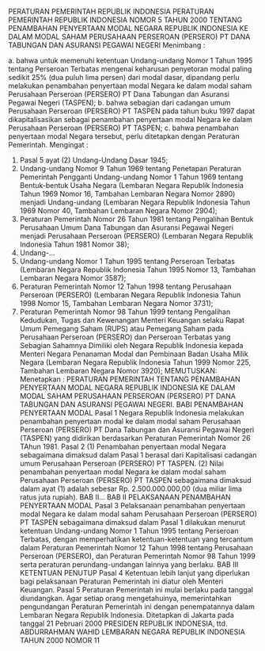  PERATURAN PEMERINTAH REPUBLIK INDONESIA PERATURAN PEMERINTAH REPUBLIK INDONESIA NOMOR 5 TAHUN 2000 TENTANG PENAMBAHAN PENYERTAAN MODAL NEGARA REPUBLIK INDONESIA KE DALAM MODAL SAHAM PERUSAHAAN PERSEROAN (PERSERO) PT DANA TABUNGAN DAN ASURANSI PEGAWAI NEGERI
Menimbang :

a. bahwa untuk memenuhi ketentuan Undang-undang Nomor 1 Tahun 1995 tentang Perseroan Terbatas mengenai keharusan penyetoran modal paling sedikit 25% (dua puluh lima persen) dari modal dasar, dipandang perlu melakukan penambahan penyertaan modal Negara ke dalam modal saham Perusahaan Perseroan (PERSERO) PT Dana Tabungan dan Asuransi Pegawai Negeri (TASPEN);
b. bahwa sebagian dari cadangan umum Perusahaan Perseroan (PERSERO) PT TASPEN pada tahun buku 1997 dapat dikapitalisasikan sebagai penambahan penyertaan modal Negara ke dalam Perusahaan Perseroan (PERSERO) PT TASPEN;
c. bahwa penambahan penyertaan modal Negara tersebut, perlu ditetapkan dengan Peraturan Pemerintah.
Mengingat :

1. Pasal 5 ayat (2) Undang-Undang Dasar 1945;
2. Undang-undang Nomor 9 Tahun 1969 tentang Penetapan Peraturan Pemerintah Pengganti Undang-undang Nomor 1 Tahun 1969 tentang Bentuk-bentuk Usaha Negara (Lembaran Negara Republik Indonesia Tahun 1969 Nomor 16, Tambahan Lembaran Negara Nomor 2890) menjadi Undang-undang (Lembaran Negara Republik Indonesia Tahun 1969 Nomor 40, Tambahan Lembaran Negara Nomor 2904);
3. Peraturan Pemerintah Nomor 26 Tahun 1981 tentang Pengalihan Bentuk Perusahaan Umum Dana Tabungan dan Asuransi Pegawai Negeri menjadi Perusahaan Perseroan (PERSERO) (Lembaran Negara Republik Indonesia Tahun 1981 Nomor 38);
4. Undang-...
4. Undang-undang Nomor 1 Tahun 1995 tentang Perseroan Terbatas (Lembaran Negara Republik Indonesia Tahun 1995 Nomor 13, Tambahan Lembaran Negara Nomor 3587);
5. Peraturan Pemerintah Nomor 12 Tahun 1998 tentang Perusahaan Perseroan (PERSERO) (Lembaran Negara Republik Indonesia Tahun 1998 Nomor 15, Tambahan Lembaran Negara Nomor 3731);
6. Peraturan Pemerintah Nomor 98 Tahun 1999 tentang Pengalihan Kedudukan, Tugas dan Kewenangan Menteri Keuangan selaku Rapat Umum Pemegang Saham (RUPS) atau Pemegang Saham pada Perusahaan Perseroan (PERSERO) dan Perseroan Terbatas yang Sebagian Sahamnya Dimiliki oleh Negara Republik Indonesia kepada Menteri Negara Penanaman Modal dan Pembinaan Badan Usaha Milik Negara (Lembaran Negara Republik Indonesia Tahun 1999 Nomor 225, Tambahan Lembaran Negara Nomor 3920);
MEMUTUSKAN:
 Menetapkan : PERATURAN PEMERINTAH TENTANG PENAMBAHAN PENYERTAAN MODAL NEGARA REPUBLIK INDONESIA KE DALAM MODAL SAHAM PERUSAHAAN PERSEROAN (PERSERO) PT DANA TABUNGAN DAN ASURANSI PEGAWAI NEGERI. BABI PENAMBAHAN PENYERTAAN MODAL
Pasal 1
Negara Republik Indonesia melakukan penambahan penyertaan modal ke dalam modal saham Perusahaan Perseroan (PERSERO) PT Dana Tabungan dan Asuransi Pegawai Negeri (TASPEN) yang didirikan berdasarkan Peraturan Pemerintah Nomor 26 TAhun 1981.
Pasal 2
(1) Penambahan penyertaan modal Negara sebagaimana dimaksud dalam Pasal 1 berasal dari Kapitalisasi cadangan umum Perusahaan Perseroan (PERSERO) PT TASPEN.
(2) Nilai penambahan penyertaan modal Negara ke dalam modal saham Perusahaan Perseroan (PERSERO) PT TASPEN sebagaimana dimaksud dalam ayat (1) adalah sebesar Rp. 2.500.000.000,00 (dua miliar lima ratus juta rupiah). BAB II...
BAB II PELAKSANAAN PENAMBAHAN PENYERTAAN MODAL
Pasal 3
Pelaksanaan penambahan penyertaan modal Negara ke dalam modal saham Perusahaan Perseroan (PERSERO) PT TASPEN sebagaimana dimaksud dalam Pasal 1 dilakukan menurut ketentuan Undang-undang Nomor 1 Tahun 1995 tentang Perseroan Terbatas, dengan memperhatikan ketentuan-ketentuan yang tercantum dalam Peraturan Pemerintah Nomor 12 Tahun 1998 tentang Perusahaan Perseroan (PERSERO), dan Peraturan Pemerintah Nomor 98 Tahun 1999 serta peraturan perundang-undangan lainnya yang berlaku.
BAB III KETENTUAN PENUTUP
Pasal 4
Ketentuan lebih lanjut yang diperlukan bagi pelaksanaan Peraturan Pemerintah ini diatur oleh Menteri Keuangan.
Pasal 5
Peraturan Pemerintah ini mulai berlaku pada tanggal diundangkan.
Agar setiap orang mengetahuinya, memerintahkan pengundangan Peraturan Pemerintah ini dengan penempatannya dalam Lembaran Negara Republik Indonesia. Ditetapkan di Jakarta pada tanggal 21 Pebruari 2000 PRESIDEN REPUBLIK INDONESIA, ttd. ABDURRAHMAN WAHID LEMBARAN NEGARA REPUBLIK INDONESIA TAHUN 2000 NOMOR 11